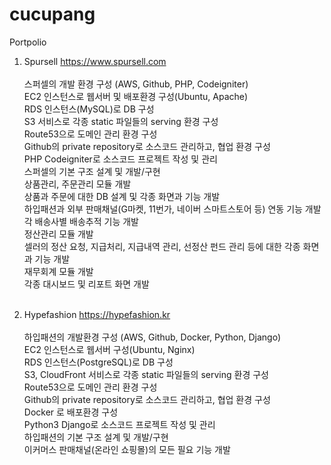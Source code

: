 # cucupang
Portpolio

1. Spursell https://www.spursell.com<br><br>
스퍼셀의 개발 환경 구성 (AWS, Github, PHP, Codeigniter)<br>
EC2 인스턴스로 웹서버 및 배포환경 구성(Ubuntu, Apache)<br>
RDS 인스턴스(MySQL)로 DB 구성<br>
S3 서비스로 각종 static 파일들의 serving 환경 구성<br>
Route53으로 도메인 관리 환경 구성<br>
Github의 private repository로 소스코드 관리하고, 협업 환경 구성<br>
PHP Codeigniter로 소스코드 프로젝트 작성 및 관리<br>
스퍼셀의 기본 구조 설계 및 개발/구현<br>
상품관리, 주문관리 모듈 개발<br>
상품과 주문에 대한 DB 설계 및 각종 화면과 기능 개발<br>
하입패션과 외부 판매채널(G마켓, 11번가, 네이버 스마트스토어 등) 연동 기능 개발<br>
각 배송사별 배송추적 기능 개발<br>
정산관리 모듈 개발<br>
셀러의 정산 요청, 지급처리, 지급내역 관리, 선정산 펀드 관리 등에 대한 각종 화면과 기능 개발<br>
재무회계 모듈 개발<br>
각종 대시보드 및 리포트 화면 개발<br><br>

2. Hypefashion https://hypefashion.kr<br><br>
하입패션의 개발환경 구성 (AWS, Github, Docker, Python, Django)<br>
EC2 인스턴스로 웹서버 구성(Ubuntu, Nginx)<br>
RDS 인스턴스(PostgreSQL)로 DB 구성<br>
S3, CloudFront 서비스로 각종 static 파일들의 serving 환경 구성<br>
Route53으로 도메인 관리 환경 구성<br>
Github의 private repository로 소스코드 관리하고, 협업 환경 구성<br>
Docker 로 배포환경 구성<br>
Python3 Django로 소스코드 프로젝트 작성 및 관리<br>
하입패션의 기본 구조 설계 및 개발/구현<br>
이커머스 판매채널(온라인 쇼핑몰)의 모든 필요 기능 개발<br>
 
 
